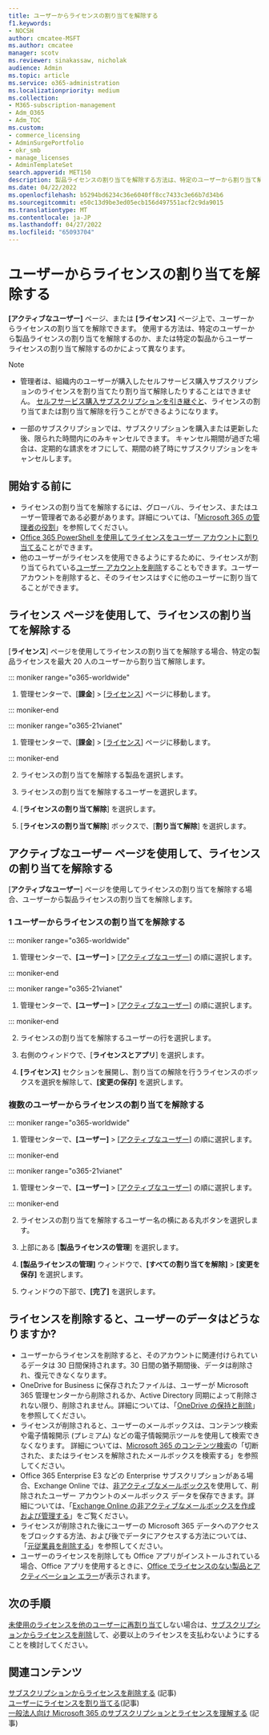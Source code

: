 ```yaml
---
title: ユーザーからライセンスの割り当てを解除する
f1.keywords:
- NOCSH
author: cmcatee-MSFT
ms.author: cmcatee
manager: scotv
ms.reviewer: sinakassaw, nicholak
audience: Admin
ms.topic: article
ms.service: o365-administration
ms.localizationpriority: medium
ms.collection:
- M365-subscription-management
- Adm_O365
- Adm_TOC
ms.custom:
- commerce_licensing
- AdminSurgePortfolio
- okr_smb
- manage_licenses
- AdminTemplateSet
search.appverid: MET150
description: 製品ライセンスの割り当てを解除する方法は、特定のユーザーから割り当て解除するのか、それとも特定の製品から割り当てを解除するのかによって異なります。
ms.date: 04/22/2022
ms.openlocfilehash: b5294bd6234c36e6040ff8cc7433c3e66b7d34b6
ms.sourcegitcommit: e50c13d9be3ed05ecb156d497551acf2c9da9015
ms.translationtype: MT
ms.contentlocale: ja-JP
ms.lasthandoff: 04/27/2022
ms.locfileid: "65093704"
---
```

# <a name="unassign-licenses-from-users"></a>ユーザーからライセンスの割り当てを解除する

**[アクティブなユーザー]** ページ、または **[ライセンス]** ページ上で、ユーザーからライセンスの割り当てを解除できます。 使用する方法は、特定のユーザーから製品ライセンスの割り当てを解除するのか、または特定の製品からユーザー ライセンスの割り当て解除するのかによって異なります。

> [!NOTE]
> 
> - 管理者は、組織内のユーザーが購入したセルフサービス購入サブスクリプションのライセンスを割り当てたり割り当て解除したりすることはできません。 [セルフサービス購入サブスクリプションを引き継ぐと](../../commerce/subscriptions/manage-self-service-purchases-admins.md#take-over-a-self-service-purchase-subscription)、ライセンスの割り当てまたは割り当て解除を行うことができるようになります。
> 
> - 一部のサブスクリプションでは、サブスクリプションを購入または更新した後、限られた時間内にのみキャンセルできます。 キャンセル期間が過ぎた場合は、定期的な請求をオフにして、期間の終了時にサブスクリプションをキャンセルします。

## <a name="before-you-begin"></a>開始する前に

- ライセンスの割り当てを解除するには、グローバル、ライセンス、またはユーザー管理者である必要があります。詳細については、「[Microsoft 365 の管理者の役割](../add-users/about-admin-roles.md)」を参照してください。
- [Office 365 PowerShell を使用してライセンスをユーザー アカウントに割り当てる](../../enterprise/remove-licenses-from-user-accounts-with-microsoft-365-powershell.md)ことができます。
- 他のユーザーがライセンスを使用できるようにするために、ライセンスが割り当てられている[ユーザー アカウントを削除](../add-users/delete-a-user.md)することもできます。ユーザー アカウントを削除すると、そのライセンスはすぐに他のユーザーに割り当てることができます。

## <a name="use-the-licenses-page-to-unassign-licenses"></a>ライセンス ページを使用して、ライセンスの割り当てを解除する

[**ライセンス**] ページを使用してライセンスの割り当てを解除する場合、特定の製品ライセンスを最大 20 人のユーザーから割り当て解除します。

::: moniker range="o365-worldwide"

1. 管理センターで、[**課金**] \> [<a href="https://go.microsoft.com/fwlink/p/?linkid=842264" target="_blank">ライセンス</a>] ページに移動します。

::: moniker-end

::: moniker range="o365-21vianet"

1. 管理センターで、[**課金**] \> [<a href="https://go.microsoft.com/fwlink/p/?linkid=850625" target="_blank">ライセンス</a>] ページに移動します。

::: moniker-end

2. ライセンスの割り当てを解除する製品を選択します。

3. ライセンスの割り当てを解除するユーザーを選択します。

4. [**ライセンスの割り当て解除**] を選択します。

5. [**ライセンスの割り当て解除**] ボックスで、[**割り当て解除**] を選択します。

## <a name="use-the-active-users-page-to-unassign-licenses"></a>アクティブなユーザー ページを使用して、ライセンスの割り当てを解除する

[**アクティブなユーザー**] ページを使用してライセンスの割り当てを解除する場合、ユーザーから製品ライセンスの割り当てを解除します。

### <a name="unassign-licenses-from-one-user"></a>1 ユーザーからライセンスの割り当てを解除する

::: moniker range="o365-worldwide"

1. 管理センターで、**[ユーザー]** \> <a href="https://go.microsoft.com/fwlink/p/?linkid=834822" target="_blank">[アクティブなユーザー]</a> の順に選択します。

::: moniker-end

::: moniker range="o365-21vianet"

1. 管理センターで、**[ユーザー]** \> <a href="https://go.microsoft.com/fwlink/p/?linkid=850628" target="_blank">[アクティブなユーザー]</a> の順に選択します。

::: moniker-end

2. ライセンスの割り当てを解除するユーザーの行を選択します。

3. 右側のウィンドウで、[**ライセンスとアプリ**] を選択します。

4. **[ライセンス]** セクションを展開し、割り当ての解除を行うライセンスのボックスを選択を解除して、**[変更の保存]** を選択します。

### <a name="unassign-licenses-from-multiple-users"></a>複数のユーザーからライセンスの割り当てを解除する

::: moniker range="o365-worldwide"

1. 管理センターで、**[ユーザー]** \> <a href="https://go.microsoft.com/fwlink/p/?linkid=834822" target="_blank">[アクティブなユーザー]</a> の順に選択します。

::: moniker-end

::: moniker range="o365-21vianet"

1. 管理センターで、**[ユーザー]** \> <a href="https://go.microsoft.com/fwlink/p/?linkid=850628" target="_blank">[アクティブなユーザー]</a> の順に選択します。

::: moniker-end

2. ライセンスの割り当てを解除するユーザー名の横にある丸ボタンを選択します。

3. 上部にある [**製品ライセンスの管理**] を選択します。

4. **[製品ライセンスの管理]** ウィンドウで、**[すべての割り当てを解除]** > **[変更を保存]** を選択します。

5. ウィンドウの下部で、**[完了]** を選択します。  

## <a name="what-happens-to-a-users-data-when-you-remove-their-license"></a>ライセンスを削除すると、ユーザーのデータはどうなりますか?

- ユーザーからライセンスを削除すると、そのアカウントに関連付けられているデータは 30 日間保持されます。30 日間の猶予期間後、データは削除され、復元できなくなります。
- OneDrive for Business に保存されたファイルは、ユーザーが Microsoft 365 管理センターから削除されるか、Active Directory 同期によって削除されない限り、削除されません。詳細については、「[OneDrive の保持と削除](/onedrive/retention-and-deletion)」を参照してください。
- ライセンスが削除されると、ユーザーのメールボックスは、コンテンツ検索や電子情報開示 (プレミアム) などの電子情報開示ツールを使用して検索できなくなります。 詳細については、[Microsoft 365 のコンテンツ検索](../../compliance/content-search.md)の「切断された、またはライセンスを解除されたメールボックスを検索する」を参照してください。
- Office 365 Enterprise E3 などの Enterprise サブスクリプションがある場合、Exchange Online では、[非アクティブなメールボックス](../../compliance/inactive-mailboxes-in-office-365.md)を使用して、削除されたユーザー アカウントのメールボックス データを保存できます。詳細については、「[Exchange Online の非アクティブなメールボックスを作成および管理する](../../compliance/create-and-manage-inactive-mailboxes.md)」をご覧ください。
- ライセンスが削除された後にユーザーの Microsoft 365 データへのアクセスをブロックする方法、および後でデータにアクセスする方法については、「[元従業員を削除する](../add-users/remove-former-employee.md)」を参照してください。
- ユーザーのライセンスを削除しても Office アプリがインストールされている場合、Office アプリを使用するときに、[Office でライセンスのない製品とアクティベーション エラー](https://support.microsoft.com/office/0d23d3c0-c19c-4b2f-9845-5344fedc4380)が表示されます。

## <a name="next-steps"></a>次の手順

[未使用のライセンスを他のユーザーに再割り当て](../../managed-desktop/get-started/assign-licenses.md)しない場合は、[サブスクリプションからライセンスを削除](../../commerce/licenses/buy-licenses.md)して、必要以上のライセンスを支払わないようにすることを検討してください。

## <a name="related-content"></a>関連コンテンツ

[サブスクリプションからライセンスを削除する](../../commerce/licenses/buy-licenses.md) (記事)\
[ユーザーにライセンスを割り当てる](assign-licenses-to-users.md)(記事)\
[一般法人向け Microsoft 365 のサブスクリプションとライセンスを理解する](../../commerce/licenses/subscriptions-and-licenses.md) (記事)
